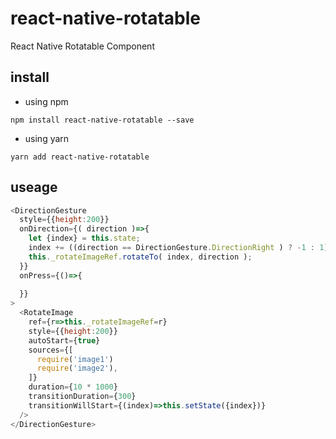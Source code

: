 # react-native-rotatable
React Native Rotatable Component


## install

- using npm 
``` 
npm install react-native-rotatable --save
```

- using yarn
```
yarn add react-native-rotatable
```


## useage

```javascript 
<DirectionGesture 
  style={{height:200}} 
  onDirection={( direction )=>{
    let {index} = this.state;
    index += ((direction == DirectionGesture.DirectionRight ) ? -1 : 1);
    this._rotateImageRef.rotateTo( index, direction );
  }} 
  onPress={()=>{
    
  }}
>
  <RotateImage 
    ref={r=>this._rotateImageRef=r}
    style={{height:200}}
    autoStart={true}
    sources={[
      require('image1')
      require('image2'),
    ]} 
    duration={10 * 1000}
    transitionDuration={300}
    transitionWillStart={(index)=>this.setState({index})}
  />
</DirectionGesture>
```